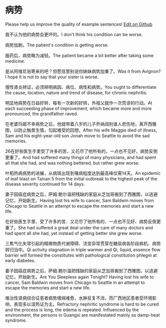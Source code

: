 # 病势

Please help us improve the quality of example sentences! [Edit on Github](https://github.com/jiyushe/jiyu-example-sentence-source/blob/main/chinese/bingshi_1.md)

<p><span class="chinese">我不认为他的病势会更坏的。</span><span class="english">I don't think his condition can be worse.</span></p>

<p><span class="chinese">病势加剧。</span><span class="english">The patient's condition is getting worse.</span></p>

<p><span class="chinese">服药后，病势略为减轻。</span><span class="english">The patient became a bit better after taking some medicine.</span></p>

<p><span class="chinese">是从阿维尼翁寄来的吧？但愿信里别说你妹妹病势加重了。</span><span class="english">Was it from Avignon? I hope it is not to say that your sister is worse.</span></p>

<p><span class="chinese">慢性肾炎辨证，必须辨明病因、病位、病性和病势。</span><span class="english">You ought to differentiate the cause, location, nature and trend of disease, for chronic nephritis.</span></p>

<p><span class="chinese">明显地病势在日益好转，每有一次新的好转，外祖父就作一次荒谬的行动。</span><span class="english">At each succeeding phase of improvement, which became more and more pronounced, the grandfather raved.</span></p>

<p><span class="chinese">在老婆玛姬不幸病势之后，他就带着八岁的儿子乔纳阔别谁人悲伤地，离开西雅图，以防止触景生情，勾起难受的回想。</span><span class="english">After his wife Maggie died of illness, Sam and his eight-year-old son Jonah move to Seattle to avoid the sad memories.</span></p>

<p><span class="chinese">26在好些医生手里受了许多的苦，又花尽了他所有的，一点也不见好，病势反倒更重了。</span><span class="english">And had suffered many things of many physicians, and had spent all that she had, and was nothing bettered, but rather grew worse.</span></p>

<p><span class="chinese">叶稻热病病势的进展，从病斑出现到罹病程度达到最高峰仅需14天。</span><span class="english">An epidemic of leaf blast on Tainan 5 from the initial outbreak to the highest peak of the disease severity continued for 14 days.</span></p>

<p><span class="chinese">妻子因癌症病势之后，萨姆.鲍尔温把残缺的家庭从芝加哥搬到了西雅图，以逃避记忆，开始新生。</span><span class="english">Having lost his wife to cancer, Sam Baldwin moves from Chicago to Seattle in an attempt to escape the memories and start a new life.</span></p>

<p><span class="chinese">在好些医生手里、受了许多的苦．又花尽了他所有的、一点也不见好、病势反倒更重了。</span><span class="english">She had suffered a great deal under the care of many doctors and had spent all she had, yet instead of getting better she grew worse.</span></p>

<p><span class="chinese">三焦气化失常引起的精微物质代谢障碍、流变异常贯穿在糖尿病各阶段病机、病势转归当中。</span><span class="english">Qi activity stagnation in triple warmer and Qi, liquid, essence flow barrier will formed the constitutes with pathological constitution phlegm at early diabetes.</span></p>

<p><span class="chinese">妻子因癌症病势之后，萨姆.鲍尔温把残缺的家庭从芝加哥搬到了西雅图，以逃避记忆，开始新生。</span><span class="english">Are You Sleepless again Tonight? Having lost his wife to cancer, Sam Baldwin moves from Chicago to Seattle in an attempt to escape the memories and start a new life.</span></p>

<p><span class="chinese">难治性肾病综合征患者病势缠绵难愈，水肿反复不消，而广西地区患者受环境影响，表现多以湿热证为主。</span><span class="english">Refractory nephritic syndrome is hard to be cured and the process is long, the edema is repeated. Influenced by the environment, the persons in Guangxi are manifestated mainly as damp-heat syndrome.</span></p>

